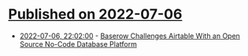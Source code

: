 # [Published on 2022-07-06](index.md)

* [2022-07-06, 22:02:00](https://developers.slashdot.org/story/22/07/06/201234/baserow-challenges-airtable-with-an-open-source-no-code-database-platform?utm_source=rss1.0mainlinkanon&utm_medium=feed) - [Baserow Challenges Airtable With an Open Source No-Code Database Platform](https://developers.slashdot.org/story/22/07/06/201234/baserow-challenges-airtable-with-an-open-source-no-code-database-platform?utm_source=rss1.0mainlinkanon&utm_medium=feed)
